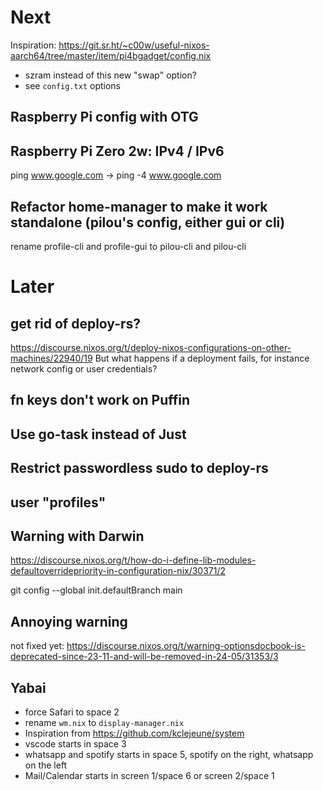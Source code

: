 # Next
Inspiration: https://git.sr.ht/~c00w/useful-nixos-aarch64/tree/master/item/pi4bgadget/config.nix
- szram instead of this new "swap" option?
- see `config.txt` options

## Raspberry Pi config with OTG

## Raspberry Pi Zero 2w: IPv4 / IPv6

ping www.google.com -> ping -4 www.google.com

## Refactor home-manager to make it work standalone (pilou's config, either gui or cli)
rename profile-cli and profile-gui to pilou-cli and pilou-cli

# Later
## get rid of deploy-rs?
https://discourse.nixos.org/t/deploy-nixos-configurations-on-other-machines/22940/19
But what happens if a deployment fails, for instance network config or user credentials?

## fn keys don't work on Puffin

## Use go-task instead of Just

## Restrict passwordless sudo to deploy-rs

## user "profiles"

## Warning with Darwin

https://discourse.nixos.org/t/how-do-i-define-lib-modules-defaultoverridepriority-in-configuration-nix/30371/2

git config --global init.defaultBranch main

## Annoying warning
not fixed yet:
https://discourse.nixos.org/t/warning-optionsdocbook-is-deprecated-since-23-11-and-will-be-removed-in-24-05/31353/3

## Yabai
- force Safari to space 2
- rename `wm.nix` to `display-manager.nix`
- Inspiration from https://github.com/kclejeune/system
- vscode starts in space 3
- whatsapp and spotify starts in space 5, spotify on the right, whatsapp on the left
- Mail/Calendar starts in screen 1/space 6 or screen 2/space 1

